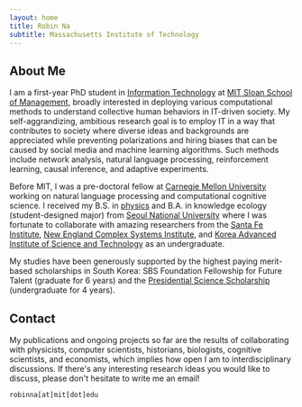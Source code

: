 ```yaml
---
layout: home
title: Robin Na
subtitle: Massachusetts Institute of Technology
---
```


## About Me

I am a first-year PhD student in [Information Technology](https://mitsloan.mit.edu/faculty/academic-groups/information-technology/about-us) at [MIT Sloan School of Management](https://mitsloan.mit.edu/), broadly interested in deploying various computational methods to understand collective human behaviors in IT-driven society. My self-aggrandizing, ambitious research goal is to employ IT in a way that contributes to society where diverse ideas and backgrounds are appreciated while preventing polarizations and hiring biases that can be caused by social media and machine learning algorithms. Such methods include network analysis, natural language processing, reinforcement learning, causal inference, and adaptive experiments.

Before MIT, I was a pre-doctoral fellow at [Carnegie Mellon University](https://www.cmu.edu/) working on natural language processing and computational cognitive science. I received my B.S. in [physics](https://physics.snu.ac.kr/en) and B.A. in knowledge ecology (student-designed major) from [Seoul National University](https://en.snu.ac.kr/) where I was fortunate to collaborate with amazing researchers from the [Santa Fe Institute](https://www.santafe.edu/), [New England Complex Systems Institute](https://necsi.edu/), and [Korea Advanced Institute of Science and Technology](https://www.kaist.ac.kr/en/) as an undergraduate.

My studies have been generously supported by the highest paying merit-based scholarships in South Korea: SBS Foundation Fellowship for Future Talent (graduate for 6 years) and the [Presidential Science Scholarship](https://www.kosaf.go.kr/eng/jsp/aid/aid02_01_01.jsp) (undergraduate for 4 years).

## Contact

My publications and ongoing projects so far are the results of collaborating with physicists, computer scientists, historians, biologists, cognitive scientists, and economists, which implies how open I am to interdisciplinary discussions. If there's any interesting research ideas you would like to discuss, please don't hesitate to write me an email!

```
robinna[at]mit[dot]edu
```

